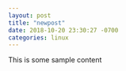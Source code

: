 ```yaml
---
layout: post
title: "newpost"
date: 2018-10-20 23:30:27 -0700
categories: linux
---
```


This is some sample content

